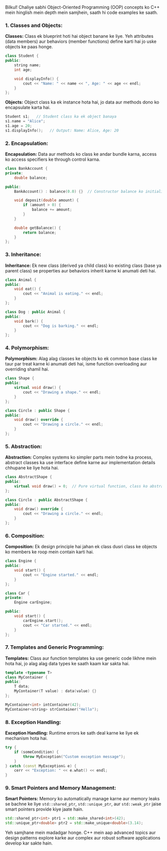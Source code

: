 
Bilkul! Chaliye sabhi Object-Oriented Programming (OOP) concepts ko C++ mein hinglish mein depth mein samjhein, saath hi code examples ke saath.

### 1. Classes and Objects:

**Classes:** Class ek blueprint hoti hai object banane ke liye. Yeh attributes (data members) aur behaviors (member functions) define karti hai jo uske objects ke paas honge.

```cpp
class Student {
public:
    string name;
    int age;

    void displayInfo() {
        cout << "Name: " << name << ", Age: " << age << endl;
    }
};
```

**Objects:** Object class ka ek instance hota hai, jo data aur methods dono ko encapsulate karta hai.

```cpp
Student s1;   // Student class ka ek object banaya
s1.name = "Alice";
s1.age = 20;
s1.displayInfo();   // Output: Name: Alice, Age: 20
```

### 2. Encapsulation:

**Encapsulation:** Data aur methods ko class ke andar bundle karna, access ko access specifiers ke through control karna.

```cpp
class BankAccount {
private:
    double balance;

public:
    BankAccount() : balance(0.0) {}  // Constructor balance ko initialize karta hai

    void deposit(double amount) {
        if (amount > 0) {
            balance += amount;
        }
    }

    double getBalance() {
        return balance;
    }
};
```

### 3. Inheritance:

**Inheritance:** Ek new class (derived ya child class) ko existing class (base ya parent class) se properties aur behaviors inherit karne ki anumati deti hai.

```cpp
class Animal {
public:
    void eat() {
        cout << "Animal is eating." << endl;
    }
};

class Dog : public Animal {
public:
    void bark() {
        cout << "Dog is barking." << endl;
    }
};
```

### 4. Polymorphism:

**Polymorphism:** Alag alag classes ke objects ko ek common base class ke taur par treat karne ki anumati deti hai, isme function overloading aur overriding shamil hai.

```cpp
class Shape {
public:
    virtual void draw() {
        cout << "Drawing a shape." << endl;
    }
};

class Circle : public Shape {
public:
    void draw() override {
        cout << "Drawing a circle." << endl;
    }
};
```

### 5. Abstraction:

**Abstraction:** Complex systems ko simpler parts mein todne ka process, abstract classes ka use interface define karne aur implementation details chhupane ke liye hota hai.

```cpp
class AbstractShape {
public:
    virtual void draw() = 0;  // Pure virtual function, class ko abstract banata hai
};

class Circle : public AbstractShape {
public:
    void draw() override {
        cout << "Drawing a circle." << endl;
    }
};
```

### 6. Composition:

**Composition:** Ek design principle hai jahan ek class dusri class ke objects ko members ke roop mein contain karti hai.

```cpp
class Engine {
public:
    void start() {
        cout << "Engine started." << endl;
    }
};

class Car {
private:
    Engine carEngine;

public:
    void start() {
        carEngine.start();
        cout << "Car started." << endl;
    }
};
```

### 7. Templates and Generic Programming:

**Templates:** Class aur function templates ka use generic code likhne mein hota hai, jo alag alag data types ke saath kaam kar sakta hai.

```cpp
template <typename T>
class MyContainer {
public:
    T data;
    MyContainer(T value) : data(value) {}
};

MyContainer<int> intContainer(42);
MyContainer<string> strContainer("Hello");
```

### 8. Exception Handling:

**Exception Handling:** Runtime errors ke sath deal karne ke liye ek mechanism hota hai.

```cpp
try {
    if (someCondition) {
        throw MyException("Custom exception message");
    }
} catch (const MyException& e) {
    cerr << "Exception: " << e.what() << endl;
}
```

### 9. Smart Pointers and Memory Management:

**Smart Pointers:** Memory ko automatically manage karne aur memory leaks se bachne ke liye `std::shared_ptr`, `std::unique_ptr`, aur `std::weak_ptr` jaise smart pointers provide kiye jaate hain.

```cpp
std::shared_ptr<int> ptr1 = std::make_shared<int>(42);
std::unique_ptr<double> ptr2 = std::make_unique<double>(3.14);
```

Yeh samjhane mein madadgar honge. C++ mein aap advanced topics aur design patterns explore karke aur complex aur robust software applications develop kar sakte hain.
